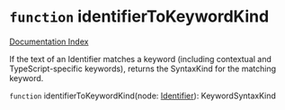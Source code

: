 # `function` identifierToKeywordKind

[Documentation Index](../README.md)

If the text of an Identifier matches a keyword (including contextual and TypeScript-specific keywords), returns the
SyntaxKind for the matching keyword.

`function` identifierToKeywordKind(node: [Identifier](../private.interface.Identifier/README.md)): KeywordSyntaxKind